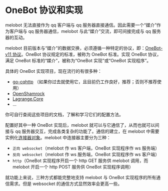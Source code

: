# OneBot 协议和实现

melobot 无法直接作为 qq 客户端与 qq 服务器直接通信。因此需要一个“媒介”作为客户端与 qq 服务器通信，melobot 与此“媒介”交流，即可间接完成与 qq 服务器的互动。

melobot 目前版本与“媒介”的数据交换，必须遵循一种特定的协议，即：[OneBot-v11 协议](https://github.com/botuniverse/onebot-11/tree/master)。OneBot 协议规定的标准，被称为 OneBot 标准。实现 OneBot 协议，满足 OneBot 标准的“媒介”，被称为“OneBot 实现”或“OneBot 实现程序”。

具体的 OneBot 实现项目，现在流行的有很多种：

- [go-cqhttp](https://github.com/Mrs4s/go-cqhttp) （如果你过去就使用它，且目前仍工作良好，推荐；否则不推荐使用）
- [OpenShamrock](https://github.com/whitechi73/OpenShamrock)
- [Lagrange.Core](https://github.com/KonataDev/Lagrange.Core)
- ...

你可自行查阅这些项目的文档，了解和学习它们的配置方法。

配置好其中一种 OneBot 实现后，melobot 就可以与它通信了，从而也就可以间接与 qq 服务器交互，完成各类复杂的功能了。通信的建立，在 melobot 中需要实例化[连接器对象](../api/melobot.io)。melobot 中连接器主要分为三种：

- `正向 websocket`（melobot 作 ws 客户端，OneBot 实现程序作 ws 服务端）
- `反向 websocket`（melobot 作 ws 服务端，OneBot 实现程序作 ws 客户端）
- `http`（OneBot 实现程序开启一个 http GET 服务供 melobot 调用，而 melobot 开启一个 http POST 服务供 OneBot 实现程序调用）

就功能上来说，三种方式都能完整地支持 melobot 与 OneBot 实现程序的所有通信需求。但是 websocket 的通信方式显然效率会更高一些。
